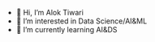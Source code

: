 - 👋 Hi, I’m Alok Tiwari
- 👀 I’m interested in Data Science/AI&ML
- 🌱 I’m currently learning AI&DS
<!---
AalokT-80/AalokT-80 is a ✨ special ✨ repository because its `README.md` (this file) appears on your GitHub profile.
You can click the Preview link to take a look at your changes.
--->
